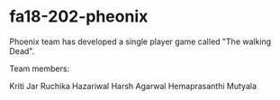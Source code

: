 # fa18-202-pheonix

Phoenix team has developed a single player game called "The walking Dead".

Team members:

Kriti Jar
Ruchika Hazariwal
Harsh Agarwal
Hemaprasanthi Mutyala


